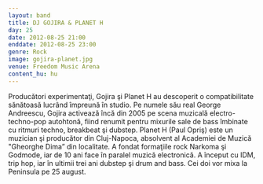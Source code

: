 ```yaml
---
layout: band
title: DJ GOJIRA & PLANET H
day: 25
date: 2012-08-25 21:00
enddate: 2012-08-25 23:00
genre: Rock
image: gojira-planet.jpg
venue: Freedom Music Arena
content_hu: hu
---
```


Producători experimentaţi,  Gojira şi Planet H au descoperit o compatibilitate sănătoasă lucrând împreună în studio. Pe numele său real George Andreescu, Gojira activează încă din 2005 pe scena muzicală electro-techno-pop autohtonă, fiind renumit pentru mixurile sale de bass îmbinate cu ritmuri techno, breakbeat şi dubstep. Planet H (Paul  Opriş) este un muzician şi producător din Cluj-Napoca, absolvent al Academiei de Muzică "Gheorghe Dima” din localitate. A fondat formaţiile rock Narkoma şi Godmode, iar de 10 ani face în paralel muzică electronică. A început cu IDM, trip hop, iar în ultimii trei ani dubstep şi drum and bass. Cei doi vor mixa la Peninsula pe 25 august.

